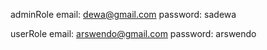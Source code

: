 adminRole
email: dewa@gmail.com
password: sadewa

userRole
email: arswendo@gmail.com
password: arswendo
